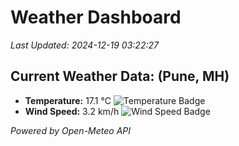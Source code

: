 
# Weather Dashboard

_Last Updated: 2024-12-19 03:22:27_

## Current Weather Data: (Pune, MH)
- **Temperature:** 17.1 °C ![Temperature Badge](https://img.shields.io/badge/Temperature-Low%20Temp-blue)
- **Wind Speed:** 3.2 km/h ![Wind Speed Badge](https://img.shields.io/badge/Wind%20Speed-Low%20Wind-blue)

*Powered by Open-Meteo API*
